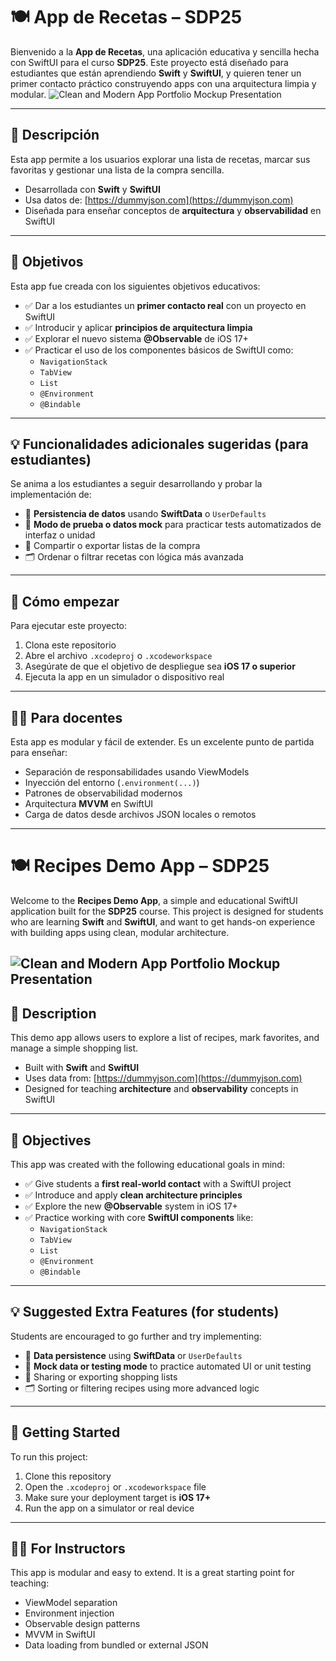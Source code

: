 # 🍽️ App de Recetas – SDP25

Bienvenido a la **App de Recetas**, una aplicación educativa y sencilla hecha con SwiftUI para el curso **SDP25**. Este proyecto está diseñado para estudiantes que están aprendiendo **Swift** y **SwiftUI**, y quieren tener un primer contacto práctico construyendo apps con una arquitectura limpia y modular.
![Clean and Modern App Portfolio Mockup Presentation](https://github.com/user-attachments/assets/34139a4e-8e72-4f10-b959-5b48e89179e1)

---

## 📖 Descripción

Esta app permite a los usuarios explorar una lista de recetas, marcar sus favoritas y gestionar una lista de la compra sencilla.

- Desarrollada con **Swift** y **SwiftUI**
- Usa datos de: [https://dummyjson.com](https://dummyjson.com)
- Diseñada para enseñar conceptos de **arquitectura** y **observabilidad** en SwiftUI

---

## 🎯 Objetivos

Esta app fue creada con los siguientes objetivos educativos:

- ✅ Dar a los estudiantes un **primer contacto real** con un proyecto en SwiftUI
- ✅ Introducir y aplicar **principios de arquitectura limpia**
- ✅ Explorar el nuevo sistema **@Observable** de iOS 17+
- ✅ Practicar el uso de los componentes básicos de SwiftUI como:
  - `NavigationStack`
  - `TabView`
  - `List`
  - `@Environment`
  - `@Bindable`

---

## 💡 Funcionalidades adicionales sugeridas (para estudiantes)

Se anima a los estudiantes a seguir desarrollando y probar la implementación de:

- 💾 **Persistencia de datos** usando **SwiftData** o `UserDefaults`
- 🧪 **Modo de prueba o datos mock** para practicar tests automatizados de interfaz o unidad
- 📲 Compartir o exportar listas de la compra
- 🗂️ Ordenar o filtrar recetas con lógica más avanzada

---

## 🚀 Cómo empezar

Para ejecutar este proyecto:

1. Clona este repositorio
2. Abre el archivo `.xcodeproj` o `.xcodeworkspace`
3. Asegúrate de que el objetivo de despliegue sea **iOS 17 o superior**
4. Ejecuta la app en un simulador o dispositivo real

---

## 👩‍🏫 Para docentes

Esta app es modular y fácil de extender. Es un excelente punto de partida para enseñar:

- Separación de responsabilidades usando ViewModels
- Inyección del entorno (`.environment(...)`)
- Patrones de observabilidad modernos
- Arquitectura **MVVM** en SwiftUI
- Carga de datos desde archivos JSON locales o remotos


--- 
# 🍽️ Recipes Demo App – SDP25

Welcome to the **Recipes Demo App**, a simple and educational SwiftUI application built for the **SDP25** course. This project is designed for students who are learning **Swift** and **SwiftUI**, and want to get hands-on experience with building apps using clean, modular architecture.

![Clean and Modern App Portfolio Mockup Presentation](https://github.com/user-attachments/assets/34139a4e-8e72-4f10-b959-5b48e89179e1)
---

## 📖 Description

This demo app allows users to explore a list of recipes, mark favorites, and manage a simple shopping list.

- Built with **Swift** and **SwiftUI**
- Uses data from: [https://dummyjson.com](https://dummyjson.com)
- Designed for teaching **architecture** and **observability** concepts in SwiftUI

---

## 🎯 Objectives

This app was created with the following educational goals in mind:

- ✅ Give students a **first real-world contact** with a SwiftUI project
- ✅ Introduce and apply **clean architecture principles**
- ✅ Explore the new **@Observable** system in iOS 17+
- ✅ Practice working with core **SwiftUI components** like:
  - `NavigationStack`
  - `TabView`
  - `List`
  - `@Environment`
  - `@Bindable`

---

## 💡 Suggested Extra Features (for students)

Students are encouraged to go further and try implementing:

- 💾 **Data persistence** using **SwiftData** or `UserDefaults`
- 🧪 **Mock data or testing mode** to practice automated UI or unit testing
- 📲 Sharing or exporting shopping lists
- 🗂️ Sorting or filtering recipes using more advanced logic

---

## 🚀 Getting Started

To run this project:

1. Clone this repository
2. Open the `.xcodeproj` or `.xcodeworkspace` file
3. Make sure your deployment target is **iOS 17+**
4. Run the app on a simulator or real device

---

## 👩‍🏫 For Instructors

This app is modular and easy to extend. It is a great starting point for teaching:
- ViewModel separation
- Environment injection
- Observable design patterns
- MVVM in SwiftUI
- Data loading from bundled or external JSON

